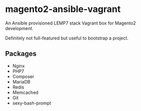 # magento2-ansible-vagrant
An Ansible provisioned LEMP7 stack Vagrant box for Magento2 development.

Definitely not full-featured but useful to bootstrap a project.

## Packages
- Nginx
- PHP7
- Composer
- MariaDB
- Redis
- Memcached
- Git
- sexy-bash-prompt
